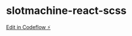 # slotmachine-react-scss

[Edit in Codeflow ⚡️](https://stackblitz.com/~/github.com/lmoyano21/slotmachine-react-scss)